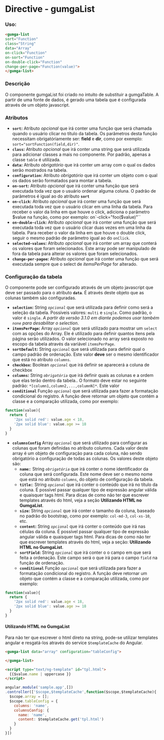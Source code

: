 # Directive - gumgaList

### Uso:
```html
<gumga-list
sort="Function"
class="String"
data="Array"
on-click="Function"
on-sort="Function"
on-double-click="Function"
change-per-page="Function(value)">
</gumga-list>
```
### Descrição
O componente gumgaList foi criado no intuito de substituir a gumgaTable. A partir de uma fonte de dados, é gerado uma tabela que é configurada através de um objeto javascript.

### Atributos

- **`sort`:** Atributo *opcional* que irá conter uma função que será chamada quando o usuário clicar no título da tabela. Os parâmetros desta função necessitam obrigatóriamente ser: **field** e **dir**, como por exemplo: `sort="sortFunction(field,dir)"`.
- **`class`:** Atributo *opcional* que irá conter uma string que será utilizada para adicionar classes a mais no componente. Por padrão, apenas a classe `table` é utilizada.
- **`data`:** Atributo *obrigatório*  que irá conter um array com o qual os dados serão mostrados na tabela.
- **`configuration`:** Atributo *obrigatório*  que irá conter um objeto com o qual os dados serão formatados para montar a tabela.
- **`on-sort`:** Atributo *opcional* que irá conter uma função que será executada toda vez que o usuário ordenar alguma coluna. O padrão de parâmetros é igual ao do atributo **`sort`**
- **`on-click`:** Atributo *opcional* que irá conter uma função que será executada toda vez que o usuário clicar em uma linha da tabela. Para receber o valor da linha em que houve o click, adiciona o parâmetro $value na função, como por exemplo: on`-click="foo($value)"``
- **`on-double-click`:** Atributo *opcional* que irá conter uma função que será executada toda vez que o usuário clicar duas vezes em uma linha da tabela. Para receber o valor da linha em que houve o double click, seguir o mesmo padrão de parâmetro igual ao do `onClick`.
- **`selected-values`:** Atributo *opcional* que irá conter um array que conterá os valores que foram selecionados. Este array pode ser manipulado de fora da tabela para alterar os valores que foram selecionados.
- **`change-per-pagee`:** Atributo *opcional* que irá conter uma função que será executada sempre que o select de *itemsPerPage* for alterado.

### Configuração da tabela

O componente pode ser configurado através de um objeto javascript que deve ser passado para o atributo **`data`**. É através deste objeto que as colunas também são configuradas.

- **`selection`:** String *`opcional`* que será utilizada para definir como será a seleção da tabela. Possíveis valores: `multi` e `single`. Como padrão, o valor é `single`. *A partir da versão 3.1.0 em diante podemos usar também `none` para desabilitar o selection*.
- **`itemsPerPage`:** Array *`opcional`* que será utilizado para mostrar um `select` com as opções do Array. Ele é utilizado para definir quantos itens pela página serão utilizados. O valor selecionado no array será exposto no escopo da tabela através da variável `itemsPerPage`.
- **`sortDefault`:**  String *`opcional`*  que será utilizada para definir qual o campo padrão de ordenação. Este valor **deve** ser o mesmo identificador que está no atributo `columns`.
- **`checkbox`:** Boolean *`opcional`* que irá definir se aparecerá a coluna de checkbox
- **`columns`:** String *`obrigatória`* que irá definir quais as colunas e a ordem que elas terão dentro da tabela.. O formato deve estar no seguinte padrão: `*[column1,column2,...,columnN]*`. Este valor
- **`conditional`** Função *`opcional`* que será utilizada para fazer a formatação condicional do registro. A função deve retornar um objeto que contém a classe e a comparação utilizada, como por exemplo:
```javascript
function(value){
  return {
    '2px solid red': value.age < 18,
    '2px solid blue': value.age >= 18
  }
}
```


- **`columnsConfig`** Array *`opcional`* que será utilizado para configurar as colunas que foram definidas no atributo columns. Cada valor deste array é um objeto de configuração para cada coluna, não
sendo obrigatório a configuração de todas as colunas. Os valores deste objeto são:
  * **`name`:**: String *`obrigatória`* que irá conter o nome identificador da coluna que será configurada. Este nome deve ser o mesmo nome que está no atributo `columns`, do objeto de configuração da tabela.
  * **`title`:**: String *`opcional`* que irá conter o conteúdo que irá no título da coluna. É possível passar qualquer tipo de expressão angular válida e quaisquer tags html. Para dicas de como não ter que escrever templates através do html, veja a seção **Utilizando HTML no GumgaList**.
  * **`size`:** String *`opcional`* que irá conter o tamanho da coluna, baseado no padrão do bootstrap, como por exemplo: `col-md-3`, `col-xs-10`, etc.
  * **`content`:** String *`opcional`* que irá conter o conteúdo que irá nas células da coluna. É possível passar qualquer tipo de expressão angular válida e quaisquer tags html. Para dicas de como não ter que escrever templates através do html, veja a seção: **Utilizando HTML no GumgaList**.
  * **`sortField`:** String *`opcional`* que irá conter o o campo em que será feita a ordenação. Este campo será o que irá para o campo `field` na função de ordenação.
  * **`conditional`** Função *`opcional`* que será utilizada para fazer a formatação condicional do registro. A função deve retornar um objeto que contém a classe e a comparação utilizada, como por exemplo:
```javascript
function(value){
  return {
    '2px solid red': value.age < 18,
    '2px solid blue': value.age >= 18
  }
}
```

#### Utilizando HTML no GumgaList

Para não ter que escrever o html direto na string, pode-se utilizar templates angular e resgatá-los através do service `$templateCache` do Angular.

```html
<gumga-list data="array" configuration="tableConfig">

</gumga-list>

<script type="text/ng-template" id="tpl.html">
  {{$value.name | uppercase }}
</script>
```

```js
angular.module('sample.app',[])
.controller(['$scope,$templateCache',function($scope,$templateCache){
  $scope.array = [];
  $scope.tableConfig = {
    columns: 'name',
    columnsConfig: {
      name: 'name',
      content: $templateCache.get('tpl.html')
    }
  }
}])

```
